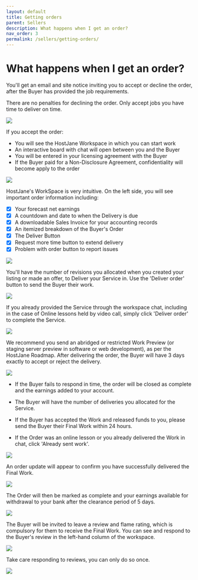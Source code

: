 ```yaml
---
layout: default
title: Getting orders
parent: Sellers
description: What happens when I get an order?
nav_order: 3
permalink: /sellers/getting-orders/
---
```


# What happens when I get an order?

You'll get an email and site notice inviting you to accept or decline the order, after the Buyer has provided the job requirements.

There are no penalties for declining the order. Only accept jobs you have time to deliver on time.

![](/assets/accept.png)

If you accept the order:

* You will see the HostJane Workspace in which you can start work
* An interactive board with chat will open between you and the Buyer
* You will be entered in your licensing agreement with the Buyer
* If the Buyer paid for a Non-Disclosure Agreement, confidentiality will become apply to the order

![](/assets/post-1.png)

HostJane's WorkSpace is very intuitive. On the left side, you will see important order information including:

- [x] Your forecast net earnings
- [x] A countdown and date to when the Delivery is due
- [x] A downloadable Sales Invoice for your accounting records
- [x] An itemized breakdown of the Buyer's Order
- [x] The Deliver Button
- [x] Request more time button to extend delivery
- [x] Problem with order button to report issues

![](/assets/post-4.png)

You'll have the number of revisions you allocated when you created your listing or made an offer, to Deliver your Service in. Use the 'Deliver order' button to send the Buyer their work.

![](/assets/post-2.png)

If you already provided the Service through the workspace chat, including in the case of Online lessons held by video call, simply click 'Deliver order' to complete the Service.

![](/assets/post-3.png)

We recommend you send an abridged or restricted Work Preview (or staging server preview in software or web development), as per the HostJane Roadmap.
After delivering the order, the Buyer will have 3 days exactly to accept or reject the delivery.

![](/assets/post-6.png)

* If the Buyer fails to respond in time, the order will be closed as complete and the earnings added to your account.

* The Buyer will have the number of deliveries you allocated for the Service.

* If the Buyer has accepted the Work and released funds to you, please send the Buyer their Final Work within 24 hours.

* If the Order was an online lesson or you already delivered the Work in chat, click 'Already sent work'.

![](/assets/already.png)

An order update will appear to confirm you have successfully delivered the Final Work.

![](/assets/rating-4.png)

The Order will then be marked as complete and your earnings available for withdrawal to your bank after the clearance period of 5 days.

![](/assets/post-8.png)

The Buyer will be invited to leave a review and flame rating, which is compulsory for them to receive the Final Work.
You can see and respond to the Buyer's review in the left-hand column of the workspace.

![](/assets/review-stage.png)

Take care responding to reviews, you can only do so once.

![](/assets/rating.png)

